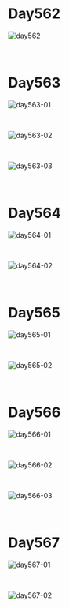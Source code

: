 # Day562

![day562](assets/day562.png)

&nbsp;

# Day563

![day563-01](assets/day563-01.png)

&nbsp;

![day563-02](assets/day563-02.jpeg)

&nbsp;

![day563-03](assets/day563-03.png)

&nbsp;

# Day564

![day564-01](assets/day564-01.png)

&nbsp;

![day564-02](assets/day564-02.png)

&nbsp;

# Day565

![day565-01](assets/day565-01.png)

&nbsp;

![day565-02](assets/day565-02.png)

&nbsp;

# Day566

![day566-01](assets/day566-01.png)

&nbsp;

![day566-02](assets/day566-02.jpeg)

&nbsp;

![day566-03](assets/day566-03.jpeg)

&nbsp;

# Day567

![day567-01](assets/day567-01.png)

&nbsp;

![day567-02](assets/day567-02.jpeg)
